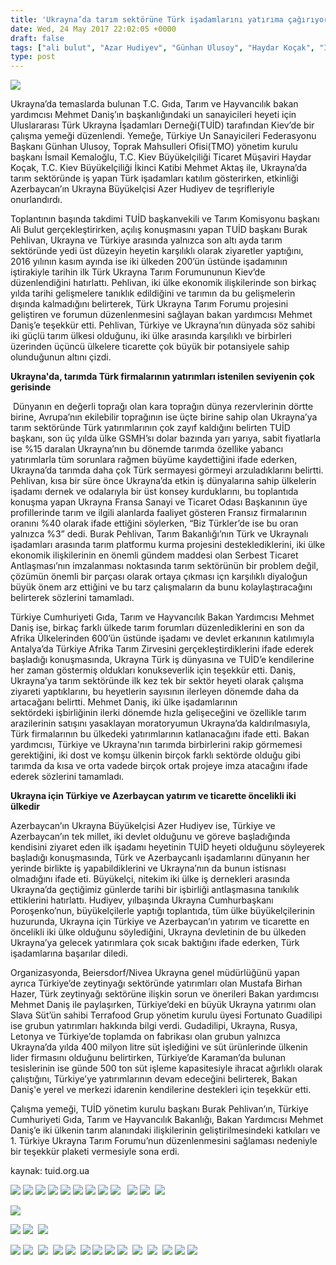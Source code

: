 ```yaml
---
title: 'Ukrayna’da tarım sektörüne Türk işadamlarını yatırıma çağırıyoruz'
date: Wed, 24 May 2017 22:02:05 +0000
draft: false
tags: ["ali bulut", "Azar Hudiyev", "Günhan Ulusoy", "Haydar Koçak", "İsmail Kemaloğlu", "Mehmet Aktaş", "Mehmet Daniş", "Mustafa Birhan Hazer", "tarım", "TUİD (Türk Ukrayna İşadamları Derneği)", "Türkiye Un Sanayicileri Federasyonu", "ukrayna tarım"]
type: post
---
```


![](http://burakpehlivan.org/wp-content/uploads/2017/05/IMG_8143-39-1.jpg)




Ukrayna’da temaslarda bulunan T.C. Gıda, Tarım ve Hayvancılık bakan yardımcısı Mehmet Daniş’ın başkanlığındaki un sanayicileri heyeti için Uluslararası Türk Ukrayna İşadamları Derneği(TUİD) tarafından Kiev’de bir çalışma yemeği düzenlendi. Yemeğe, Türkiye Un Sanayicileri Federasyonu Başkanı Günhan Ulusoy, Toprak Mahsulleri Ofisi(TMO) yönetim kurulu başkanı İsmail Kemaloğlu, T.C. Kiev Büyükelçiliği Ticaret Müşaviri Haydar Koçak, T.C. Kiev Büyükelçiliği İkinci Katibi Mehmet Aktaş ile, Ukrayna’da tarım sektöründe iş yapan Türk işadamları katılım gösterirken, etkinliği Azerbaycan’ın Ukrayna Büyükelçisi Azer Hudiyev de teşrifleriyle onurlandırdı.




Toplantının başında takdimi TUİD başkanvekili ve Tarım Komisyonu başkanı Ali Bulut gerçekleştirirken, açılış konuşmasını yapan TUİD başkanı Burak Pehlivan, Ukrayna ve Türkiye arasında yalnızca son altı ayda tarım sektöründe yedi üst düzeyin heyetin karşılıklı olarak ziyaretler yaptığını, 2016 yılının kasım ayında ise iki ülkeden 200’ün üstünde işadamının iştirakiyle tarihin ilk Türk Ukrayna Tarım Forumununun Kiev’de düzenlendiğini hatırlattı. Pehlivan, iki ülke ekonomik ilişkilerinde son birkaç yılda tarihi gelişmelere tanıklık edildiğini ve tarımın da bu gelişmelerin dışında kalmadığını belirterek, Türk Ukrayna Tarım Forumu projesini geliştiren ve forumun düzenlenmesini sağlayan bakan yardımcısı Mehmet Daniş’e teşekkür etti. Pehlivan, Türkiye ve Ukrayna’nın dünyada söz sahibi iki güçlü tarım ülkesi olduğunu, iki ülke arasında karşılıklı ve birbirleri üzerinden üçüncü ülkelere ticarette çok büyük bir potansiyele sahip olunduğunun altını çizdi.




**Ukrayna'da, tarımda Türk firmalarının yatırımları istenilen seviyenin çok gerisinde**




 Dünyanın en değerli toprağı olan kara toprağın dünya rezervlerinin dörtte birine, Avrupa’nın ekilebilir toprağının ise üçte birine sahip olan Ukrayna’ya tarım sektöründe Türk yatırımlarının çok zayıf kaldığını belirten TUİD başkanı, son üç yılda ülke GSMH’sı dolar bazında yarı yarıya, sabit fiyatlarla ise %15 daralan Ukrayna’nın bu dönemde tarımda özellike yabancı yatırımlarla tüm sorunlara rağmen büyüme kaydettiğini ifade ederken, Ukrayna’da tarımda daha çok Türk sermayesi görmeyi arzuladıklarını belirtti. Pehlivan, kısa bir süre önce Ukrayna’da etkin iş dünyalarına sahip ülkelerin işadamı dernek ve odalarıyla bir üst konsey kurduklarını, bu toplantıda konuşma yapan Ukrayna Fransa Sanayi ve Ticaret Odası Başkanının üye profillerinde tarım ve ilgili alanlarda faaliyet gösteren Fransız firmalarının oranını %40 olarak ifade ettiğini söylerken, “Biz Türkler’de ise bu oran yalnızca %3” dedi. Burak Pehlivan, Tarım Bakanlığı’nın Türk ve Ukraynalı işadamları arasında tarım platformu kurma projesini desteklediklerini, iki ülke ekonomik ilişkilerinin en önemli gündem maddesi olan Serbest Ticaret Antlaşması’nın imzalanması noktasında tarım sektörünün bir problem değil, çözümün önemli bir parçası olarak ortaya çıkması içn karşılıklı diyaloğun büyük önem arz ettiğini ve bu tarz çalışmaların da bunu kolaylaştıracağını belirterek sözlerini tamamladı.




Türkiye Cumhuriyeti Gıda, Tarım ve Hayvancılık Bakan Yardımcısı Mehmet Daniş ise, birkaç farklı ülkede tarım forumları düzenlediklerini en son da Afrika Ülkelerinden 600’ün üstünde işadamı ve devlet erkanının katılımıyla Antalya’da Türkiye Afrika Tarım Zirvesini gerçekleştirdiklerini ifade ederek başladığı konuşmasında, Ukrayna Türk iş dünyasına ve TUİD’e kendilerine her zaman göstermiş oldukları konukseverlik için teşekkür etti. Daniş, Ukrayna’ya tarım sektöründe ilk kez tek bir sektör heyeti olarak çalışma ziyareti yaptıklarını, bu heyetlerin sayısının ilerleyen dönemde daha da artacağanı belirtti. Mehmet Daniş, iki ülke işadamlarının sektördeki işbirliğinin ilerki dönemde hızla gelişeceğini ve özellikle tarım arazilerinin satışını yasaklayan moratoryumun Ukrayna’da kaldırılmasıyla, Türk firmalarının bu ülkedeki yatırımlarının katlanacağını ifade etti. Bakan yardımcısı, Türkiye ve Ukrayna'nın tarımda birbirlerini rakip görmemesi gerektiğini, iki dost ve komşu ülkenin birçok farklı sektörde olduğu gibi tarımda da kısa ve orta vadede birçok ortak projeye imza atacağını ifade ederek sözlerini tamamladı.




**Ukrayna için Türkiye ve Azerbaycan yatırım ve ticarette öncelikli iki ülkedir**




Azerbaycan’ın Ukrayna Büyükelçisi Azer Hudiyev ise, Türkiye ve Azerbaycan’ın tek millet, iki devlet olduğunu ve göreve başladığında kendisini ziyaret eden ilk işadamı heyetinin TUİD heyeti olduğunu söyleyerek başladığı konuşmasında, Türk ve Azerbaycanlı işadamlarını dünyanın her yerinde birlikte iş yapabildiklerini ve Ukrayna’nın da bunun istisnası olmadığını ifade eti. Büyükelçi, nitekim iki ülke iş dernekleri arasında Ukrayna’da geçtiğimiz günlerde tarihi bir işbirliği antlaşmasına tanıkılık ettiklerini hatırlattı. Hudiyev, yılbaşında Ukrayna Cumhurbaşkanı Poroşenko’nun, büyükelçilerle yaptığı toplantıda, tüm ülke büyükelçilerinin huzurunda, Ukrayna için Türkiye ve Azerbaycan’ın yatırım ve ticarette en öncelikli iki ülke olduğunu söylediğini, Ukrayna devletinin de bu ülkeden Ukrayna’ya gelecek yatırımlara çok sıcak baktığını ifade ederken, Türk işadamlarına başarılar diledi.




Organizasyonda, Beiersdorf/Nivea Ukrayna genel müdürlüğünü yapan ayrıca Türkiye’de zeytinyağı sektöründe yatırımları olan Mustafa Birhan Hazer, Türk zeytinyağı sektörüne ilişkin sorun ve önerileri Bakan yardımcısı Mehmet Daniş ile paylaşırken, Türkiye’deki en büyük Ukrayna yatırımı olan Slava Süt’ün sahibi Terrafood Grup yönetim kurulu üyesi Fortunato Guadilipi ise grubun yatırımları hakkında bilgi verdi. Gudadilipi, Ukrayna, Rusya, Letonya ve Türkiye’de toplamda on fabrikası olan grubun yalnızca Ukrayna’da yılda 400 milyon litre süt işlediğini ve süt ürünlerinde ülkenin lider firmasını olduğunu belirtirken, Türkiye’de Karaman’da bulunan tesislerinin ise günde 500 ton süt işleme kapasitesiyle ihracat ağırlıklı olarak çalıştığını, Türkiye’ye yatırımlarının devam edeceğini belirterek, Bakan Daniş'e yerel ve merkezi idarenin kendilerine destekleri için teşekkür etti.




Çalışma yemeği, TUİD yönetim kurulu başkanı Burak Pehlivan’ın, Türkiye Cumhuriyeti Gıda, Tarım ve Hayvancılık Bakanlığı, Bakan Yardımcısı Mehmet Daniş’e iki ülkenin tarım alanındaki ilişkilerinin geliştirilmesindeki katkıları ve 1. Türkiye Ukrayna Tarım Forumu’nun düzenlenmesini sağlaması nedeniyle bir teşekkür plaketi vermesiyle sona erdi.




kaynak: tuid.org.ua




![](http://burakpehlivan.org/wp-content/uploads/2017/05/IMG_8060-1.jpg) ![](http://burakpehlivan.org/wp-content/uploads/2017/05/IMG_8063-2.jpg) ![](http://burakpehlivan.org/wp-content/uploads/2017/05/IMG_8064-3.jpg) ![](http://burakpehlivan.org/wp-content/uploads/2017/05/IMG_8066-4.jpg) ![](http://burakpehlivan.org/wp-content/uploads/2017/05/IMG_8069-5.jpg) ![](http://burakpehlivan.org/wp-content/uploads/2017/05/IMG_8070-6.jpg) ![](http://burakpehlivan.org/wp-content/uploads/2017/05/IMG_8072-7.jpg) ![](http://burakpehlivan.org/wp-content/uploads/2017/05/IMG_8074-8.jpg) ![](http://burakpehlivan.org/wp-content/uploads/2017/05/IMG_8075-9.jpg)   ![](http://burakpehlivan.org/wp-content/uploads/2017/05/IMG_8084-13.jpg) ![](http://burakpehlivan.org/wp-content/uploads/2017/05/IMG_8086-15.jpg)  ![](http://burakpehlivan.org/wp-content/uploads/2017/05/IMG_8091-17.jpg)




![](http://burakpehlivan.org/wp-content/uploads/2017/05/IMG_8097-18.jpg)




![](http://burakpehlivan.org/wp-content/uploads/2017/05/IMG_8098-19.jpg) ![](http://burakpehlivan.org/wp-content/uploads/2017/05/IMG_8100-20.jpg)  ![](http://burakpehlivan.org/wp-content/uploads/2017/05/IMG_8103-22.jpg)




![](http://burakpehlivan.org/wp-content/uploads/2017/05/IMG_8105-24.jpg) ![](http://burakpehlivan.org/wp-content/uploads/2017/05/IMG_8106-25.jpg)  ![](http://burakpehlivan.org/wp-content/uploads/2017/05/IMG_8111-27.jpg)  ![](http://burakpehlivan.org/wp-content/uploads/2017/05/IMG_8117-29.jpg) ![](http://burakpehlivan.org/wp-content/uploads/2017/05/IMG_8118-30.jpg)  ![](http://burakpehlivan.org/wp-content/uploads/2017/05/IMG_8125-32.jpg) ![](http://burakpehlivan.org/wp-content/uploads/2017/05/IMG_8128-33.jpg) ![](http://burakpehlivan.org/wp-content/uploads/2017/05/IMG_8129-34.jpg) ![](http://burakpehlivan.org/wp-content/uploads/2017/05/IMG_8133-35.jpg)  ![](http://burakpehlivan.org/wp-content/uploads/2017/05/IMG_8137-37.jpg)  ![](http://burakpehlivan.org/wp-content/uploads/2017/05/IMG_8143-39.jpg)  ![](http://burakpehlivan.org/wp-content/uploads/2017/05/IMG_8145-41.jpg) ![](http://burakpehlivan.org/wp-content/uploads/2017/05/IMG_8147-42.jpg) ![](http://burakpehlivan.org/wp-content/uploads/2017/05/IMG_8149-43.jpg)